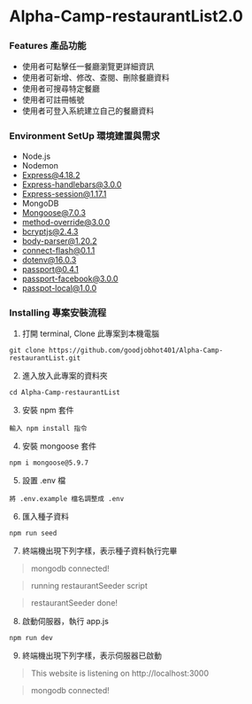 # Alpha-Camp-restaurantList2.0

### Features 產品功能
* 使用者可點擊任一餐廳瀏覽更詳細資訊
* 使用者可新增、修改、查閱、刪除餐廳資料
* 使用者可搜尋特定餐廳
* 使用者可註冊帳號
* 使用者可登入系統建立自己的餐廳資料

### Environment SetUp 環境建置與需求
* Node.js
* Nodemon
* Express@4.18.2
* Express-handlebars@3.0.0
* Express-session@1.17.1
* MongoDB
* Mongoose@7.0.3
* method-override@3.0.0
* bcryptjs@2.4.3
* body-parser@1.20.2
* connect-flash@0.1.1
* dotenv@16.0.3
* passport@0.4.1
* passport-facebook@3.0.0
* passpot-local@1.0.0

### Installing 專案安裝流程
1. 打開 terminal, Clone 此專案到本機電腦  

```
git clone https://github.com/goodjobhot401/Alpha-Camp-restaurantList.git 
```  

2. 進入放入此專案的資料夾  

``` 
cd Alpha-Camp-restaurantList 
```

3. 安裝 npm 套件  

``` 
輸入 npm install 指令 
```

4. 安裝 mongoose 套件 

``` 
npm i mongoose@5.9.7   
```

5. 設置 .env 檔

``` 
將 .env.example 檔名調整成 .env   
```

6. 匯入種子資料

``` 
npm run seed   
```

7. 終端機出現下列字樣，表示種子資料執行完畢

> mongodb connected!

> running restaurantSeeder script

> restaurantSeeder done!

8. 啟動伺服器，執行 app.js

``` 
npm run dev   
```

9. 終端機出現下列字樣，表示伺服器已啟動

> This website is listening on http://localhost:3000

> mongodb connected!
